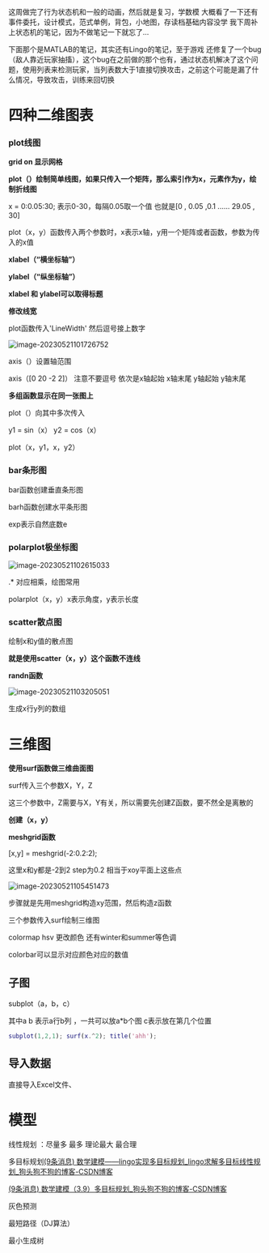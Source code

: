 这周做完了行为状态机和一般的动画，然后就是复习，学数模
大概看了一下还有事件委托，设计模式，范式单例，背包，小地图，存读档基础内容没学
我下周补上状态机的笔记，因为不做笔记一下就忘了... 

下面那个是MATLAB的笔记，其实还有Lingo的笔记，至于游戏
还修复了一个bug（敌人靠近玩家抽搐），这个bug在之前做的那个也有，通过状态机解决了这个问题，使用列表来检测玩家，当列表数大于1直接切换攻击，之前这个可能是漏了什么情况，导致攻击，训练来回切换


# **四种二维图表**

### plot线图

**grid on 显示网格**

**plot（）绘制简单线图，如果只传入一个矩阵，那么索引作为x，元素作为y，绘制折线图**

x = 0:0.05:30;  表示0-30，每隔0.05取一个值  也就是[0 , 0.05 ,0.1 ...... 29.05 , 30]

plot（x，y）函数传入两个参数时，x表示x轴，y用一个矩阵或者函数，参数为传入的x值



**xlabel（“横坐标轴”）**

**ylabel（“纵坐标轴”）**

**xlabel 和 ylabel可以取得标题**

**修改线宽**

plot函数传入'LineWidth' 然后逗号接上数字

![image-20230521101726752](C:\Users\Pluto\AppData\Roaming\Typora\typora-user-images\image-20230521101726752.png)



axis（）设置轴范围

axis（[0 20 -2  2]）  注意不要逗号  依次是x轴起始 x轴末尾  y轴起始 y轴末尾



**多组函数显示在同一张图上**

plot（）向其中多次传入

y1 = sin（x） y2 = cos（x）

plot（x，y1，x，y2）

### bar条形图

bar函数创建垂直条形图

barh函数创建水平条形图



exp表示自然底数e

### polarplot极坐标图

![image-20230521102615033](C:\Users\Pluto\AppData\Roaming\Typora\typora-user-images\image-20230521102615033.png)

.*  对应相乘，绘图常用

polarplot（x，y）x表示角度，y表示长度

### scatter散点图

绘制x和y值的散点图

**就是使用scatter（x，y）这个函数不连线**



**randn函数** 

![image-20230521103205051](C:\Users\Pluto\AppData\Roaming\Typora\typora-user-images\image-20230521103205051.png)

生成x行y列的数组



# 三维图

**使用surf函数做三维曲面图**

surf传入三个参数X，Y，Z

这三个参数中，Z需要与X，Y有关，所以需要先创建Z函数，要不然全是离散的

**创建（x，y）**

**meshgrid函数**

[x,y] = meshgrid(-2:0.2:2);

这里x和y都是-2到2 step为0.2  相当于xoy平面上这些点



![image-20230521105451473](C:\Users\Pluto\AppData\Roaming\Typora\typora-user-images\image-20230521105451473.png)

步骤就是先用meshgrid构造xy范围，然后构造z函数

三个参数传入surf绘制三维图



colormap hsv  更改颜色 还有winter和summer等色调



colorbar可以显示对应颜色对应的数值

## 子图

subplot（a，b，c）

其中a b 表示a行b列 ，一共可以放a*b个图  c表示放在第几个位置

```matlab
subplot(1,2,1); surf(x.^2); title('ahh');
```

## 导入数据

直接导入Excel文件、



# 模型

线性规划 ：尽量多 最多  理论最大  最合理

多目标规划[(9条消息) 数学建模——lingo实现多目标规划_lingo求解多目标线性规划_狗头狗不狗的博客-CSDN博客](https://blog.csdn.net/qq_43649786/article/details/98359558)

[(9条消息) 数学建模（3.9）多目标规划_狗头狗不狗的博客-CSDN博客](https://blog.csdn.net/qq_43649786/article/details/98358368)



灰色预测

最短路径（DJ算法）

最小生成树 
